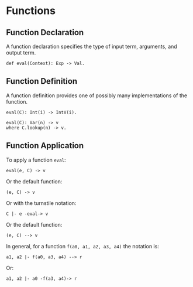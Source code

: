 # Functions

## Function Declaration
A function declaration specifies the type of input term, arguments, and output term.

    def eval(Context): Exp -> Val.


## Function Definition
A function definition provides one of possibly many implementations of the function.

    eval(C): Int(i) -> IntV(i).

    eval(C): Var(n) -> v
    where C.lookup(n) -> v.


## Function Application
To apply a function `eval`:

    eval(e, C) -> v

Or the default function:

    (e, C) -> v

Or with the turnstile notation:

    C |- e -eval-> v

Or the default function:

    (e, C) --> v

In general, for a function `f(a0, a1, a2, a3, a4)` the notation is:

    a1, a2 |- f(a0, a3, a4) --> r

Or:

    a1, a2 |- a0 -f(a3, a4)-> r
